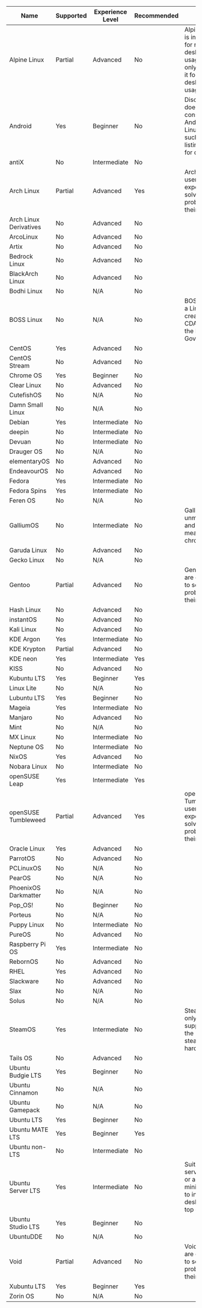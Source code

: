 | Name | Supported | Experience Level | Recommended | Notes |
| --- | --- | --- | --- | --- |
| Alpine Linux | Partial | Advanced | No | Alpine Linux is intended for non-desktop usage, we only support it for non-desktop usage. |
| Android | Yes | Beginner | No | Discord Linux does not consider Android as Linux, as such, this listing is just for clarity. |
| antiX | No | Intermediate | No |  |
| Arch Linux | Partial | Advanced | Yes | Arch Linux users are expected to solve basic problems on their own. |
| Arch Linux Derivatives | No | Advanced | No |  |
| ArcoLinux | No | Advanced | No |  |
| Artix | No | Advanced | No |  |
| Bedrock Linux | No | Advanced | No |  |
| BlackArch Linux | No | Advanced | No |  |
| Bodhi Linux | No | N/A | No |  |
| BOSS Linux | No | N/A | No | BOSS Linux is a Linux distro created by CDAC, part of the Indian Government |
| CentOS | Yes | Advanced | No |  |
| CentOS Stream | No | Advanced | No |  |
| Chrome OS | Yes | Beginner | No |  |
| Clear Linux | No | Advanced | No |  |
| CutefishOS | No | N/A | No |  |
| Damn Small Linux | No | N/A | No |  |
| Debian | Yes | Intermediate | No |  |
| deepin | No | Intermediate | No |  |
| Devuan | No | Intermediate | No |  |
| Drauger OS | No | N/A | No |  |
| elementaryOS | No | Advanced | No |  |
| EndeavourOS | No | Advanced | No |  |
| Fedora | Yes | Intermediate | No |  |
| Fedora Spins | Yes | Intermediate | No |  |
| Feren OS | No | N/A | No |  |
| GalliumOS | No | Intermediate | No | GalliumOS is unmaintained, and is only meant for chromebooks. |
| Garuda Linux | No | Advanced | No |  |
| Gecko Linux | No | N/A | No |  |
| Gentoo | Partial | Advanced | No | Gentoo users are expected to solve basic problems on their own. |
| Hash Linux | No | Advanced | No |  |
| instantOS | No | Advanced | No |  |
| Kali Linux | No | Advanced | No |  |
| KDE Argon | Yes | Intermediate | No |  |
| KDE Krypton | Partial | Advanced | No |  |
| KDE neon | Yes | Intermediate | Yes |  |
| KISS | No | Advanced | No |  |
| Kubuntu LTS | Yes | Beginner | Yes |  |
| Linux Lite | No | N/A | No |  |
| Lubuntu LTS | Yes | Beginner | No |  |
| Mageia | Yes | Intermediate | No |  |
| Manjaro | No | Advanced | No |  |
| Mint | No | N/A | No |  |
| MX Linux | No | Intermediate | No |  |
| Neptune OS | No | Intermediate | No |  |
| NixOS | Yes | Advanced | No |  |
| Nobara Linux | No | Intermediate | No |  |
| openSUSE Leap | Yes | Intermediate | Yes |  |
| openSUSE Tumbleweed | Partial | Advanced | Yes | openSUSE Tumbleweed users are expected to solve basic problems on their own. |
| Oracle Linux | Yes | Advanced | No |  |
| ParrotOS | No | Advanced | No |  |
| PCLinuxOS | No | N/A | No |  |
| PearOS | No | N/A | No |  |
| PhoenixOS Darkmatter | No | N/A | No |  |
| Pop_OS! | No | Beginner | No |  |
| Porteus | No | N/A | No |  |
| Puppy Linux | No | Intermediate | No |  |
| PureOS | No | Advanced | No |  |
| Raspberry Pi OS | Yes | Intermediate | No |  |
| RebornOS | No | Advanced | No |  |
| RHEL | Yes | Advanced | No |  |
| Slackware | No | Advanced | No |  |
| Slax | No | N/A | No |  |
| Solus | No | N/A | No |  |
| SteamOS | Yes | Intermediate | No | SteamOS will only be supported on the steamdeck hardware. |
| Tails OS | No | Advanced | No |  |
| Ubuntu Budgie LTS | Yes | Beginner | No |  |
| Ubuntu Cinnamon | No | N/A | No |  |
| Ubuntu Gamepack | No | N/A | No |  |
| Ubuntu LTS | Yes | Beginner | No |  |
| Ubuntu MATE LTS | Yes | Beginner | Yes |  |
| Ubuntu non-LTS | No | Intermediate | No |  |
| Ubuntu Server LTS | Yes | Intermediate | No | Suitable for server usage or as a minimal base to install a desktop on top of. |
| Ubuntu Studio LTS | Yes | Beginner | No |  |
| UbuntuDDE | No | N/A | No |  |
| Void | Partial | Advanced | No | Void users are expected to solve basic problems on their own. |
| Xubuntu LTS | Yes | Beginner | Yes |  |
| Zorin OS | No | N/A | No |  |
